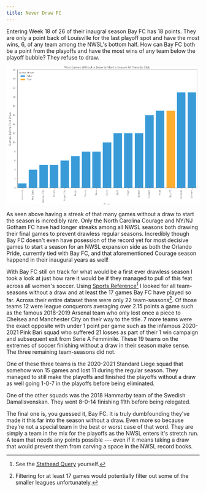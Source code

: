 ```yaml
---
title: Never Draw FC
---
```


Entering Week 18 of 26 of their inaugral season Bay FC has 18 points. They are only a point back of Louisville for the last playoff spot and have the most wins, 6, of any team among the NWSL's bottom half. How can Bay FC both be a point from the playoffs and have the most wins of any team below the playoff bubble? They refuse to draw.


<img src="assets/Blogs/BayFcDraws/gameesBeforeDraw.png" alt="{{ site.title }}"/>

As seen above having a streak of that many games without a draw to start the season is incredibly rare. Only the North Carolina Courage and NY/NJ Gotham FC have had longer streaks among all NWSL seasons both drawing their final games to prevent drawless regular seasons. Incredibly though Bay FC doesn't even have posession of the record yet for most decisive games to start a season for an NWSL expansion side as both the Orlando Pride, currently tied with Bay FC, and that aforementioned Courage season happend in their inaugural years as well!

With Bay FC still on track for what would be a first ever drawless season I took a look at just how rare it would be if they managed to pull of this feat across all women's soccer. Using [Sports Reference](fbref.com)[^1] I looked for all team-seasons without a draw and at least the 17 games Bay FC have played so far. Across their entire dataset there were only 22 team-seasons[^2]. Of those teams 12 were league conquerors averaging over 2.15 points a game such as the famous 2018-2019 Arsenal team who only lost once a piece to Chelsea and Manchester City on their way to the title. 7 more teams were the exact opposite with under 1 point per game such as the infamous 2020-2021 Pink Bari squad who suffered 21 losses as part of their 1 win campaign and subsequent exit from Serie A Femminile. These 19 teams on the extremes of soccer finishing without a draw in their season make sense. The three remaining team-seasons did not.

One of these three teams is the 2020-2021 Standard Liege squad that somehow won 15 games and lost 11 during the regular season. They managed to still make the playoffs and finished the playoffs without a draw as well going 1-0-7 in the playoffs before being eliminated.

One of the other squads was the 2018 Hammarby team of the Swedish Damallsvenskan. They went 8-0-14 finishing 11th before being relegated.

The final one is, you guessed it, Bay FC. It is truly dumbfounding they've made it this far into the season without a draw. Even more so because they're not a special team in the best or worst case of that word. They are simply a team in the mix for the playoffs as the NWSL enters it's stretch run. A team that needs any points possible --- even if it means taking a draw that would prevent them from carving a space in the NWSL record books.

[^1]: See the [Stathead Query](https://stathead.com/tiny/ce8ya) yourself.
[^2]: Filtering for at least 17 games would potentially filter out some of the smaller leagues unfortunately.
